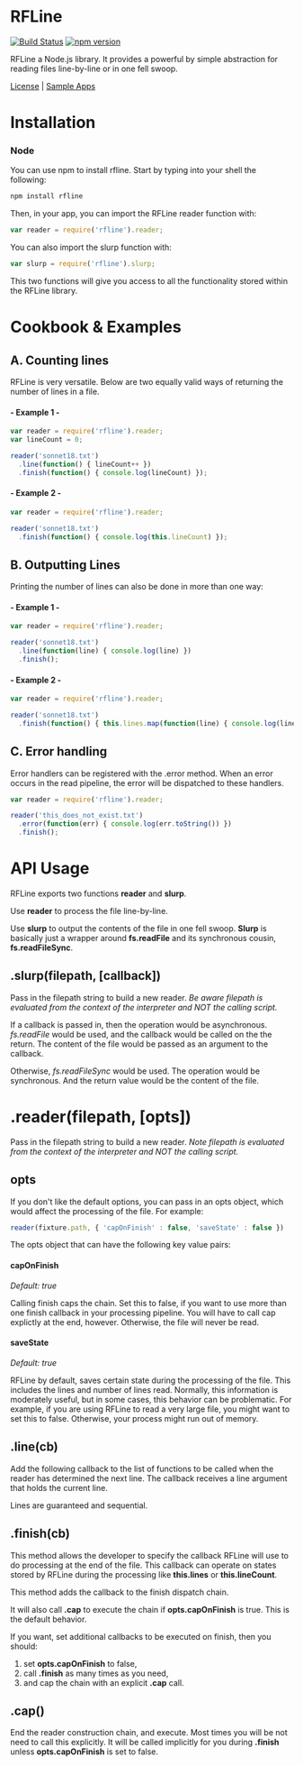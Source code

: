 # RFLine

[![Build Status](https://travis-ci.org/dicksont/rfline.svg?branch=master)](https://travis-ci.org/dicksont/rfline) [![npm version](https://badge.fury.io/js/rfline.svg)](http://badge.fury.io/js/rfline)

RFLine a Node.js library. It provides a powerful by simple abstraction for reading files line-by-line or in one fell swoop.

[License](LICENSE) | [Sample Apps](//github.com/dicksont/rfline-examples)

# Installation
### Node
You can use npm to install rfline. Start by typing into your shell the following:
```javascript
npm install rfline
```

Then, in your app, you can import the RFLine reader function with:
```javascript
var reader = require('rfline').reader;
```

You can also import the slurp function with:

```javascript
var slurp = require('rfline').slurp;
```

This two functions will give you access to all the functionality stored within the RFLine library.

# Cookbook & Examples
## A. Counting lines

RFLine is very versatile. Below are two equally valid ways of returning the number of lines in a file.

#### - Example 1 -

```javascript
var reader = require('rfline').reader;
var lineCount = 0;

reader('sonnet18.txt')
  .line(function() { lineCount++ })
  .finish(function() { console.log(lineCount) });
```

#### - Example 2 -

```javascript
var reader = require('rfline').reader;

reader('sonnet18.txt')
  .finish(function() { console.log(this.lineCount) });
```

## B. Outputting Lines

Printing the number of lines can also be done in more than one way:

#### - Example 1 -

```javascript
var reader = require('rfline').reader;

reader('sonnet18.txt')
  .line(function(line) { console.log(line) })
  .finish();
```

#### - Example 2 -

```javascript
var reader = require('rfline').reader;

reader('sonnet18.txt')
  .finish(function() { this.lines.map(function(line) { console.log(line) }});
```

## C. Error handling

Error handlers can be registered with the .error method. When an error occurs in the read pipeline, the error will be dispatched to these handlers.

```javascript
var reader = require('rfline').reader;

reader('this_does_not_exist.txt')
  .error(function(err) { console.log(err.toString()) })
  .finish();
```

# API Usage
RFLine exports two functions **reader** and **slurp**.

Use **reader** to process the file line-by-line.

Use **slurp** to output the contents of the file in one fell swoop. **Slurp** is basically just a wrapper around **fs.readFile** and its synchronous cousin, **fs.readFileSync**.

## .slurp(filepath, [callback])
Pass in the filepath string to build a new reader. *Be aware filepath is evaluated from the context of the interpreter and NOT the calling script.*

If a callback is passed in, then the operation would be asynchronous. *fs.readFile* would be used, and the callback would be called on the the return. The content of the file would be passed as an argument to the callback.

Otherwise, *fs.readFileSync* would be used. The operation would be synchronous. And the return value would be the content of the file.

# .reader(filepath, [opts])
Pass in the filepath string to build a new reader. *Note filepath is evaluated from the context of the interpreter and NOT the calling script.*

## opts
If you don't like the default options, you can pass in an opts object, which would affect the processing of the file. For example:

```javascript
reader(fixture.path, { 'capOnFinish' : false, 'saveState' : false })
```

The opts object that can have the following key value pairs:
#### capOnFinish
*Default: true*

Calling finish caps the chain. Set this to false, if you want to use more than one finish callback in your processing pipeline. You will have to call cap explictly at the end, however. Otherwise, the file will never be read.

#### saveState
*Default: true*

RFLine by default, saves certain state during the processing of the file. This includes the lines and number of lines read. Normally, this information is moderately useful, but in some cases, this behavior can be problematic. For example, if you are using RFLine to read a very large file, you might want to set this to false. Otherwise, your process might run out of memory.

## .line(cb)
Add the following callback to the list of functions to be called when the reader has determined the next line. The callback receives a line argument that holds the current line.

Lines are guaranteed and sequential.


## .finish(cb)
This method allows the developer to specify the callback RFLine will use to do processing at the end of the file. This callback can operate on states stored by RFLine during the processing like **this.lines** or **this.lineCount**.

This method adds the callback to the finish dispatch chain.

It will also call **.cap** to execute the chain if **opts.capOnFinish** is true.
This is the default behavior.

If you want, set additional callbacks to be executed on finish, then you should:

1. set **opts.capOnFinish** to false,
2. call **.finish** as many times as you need,
3. and cap the chain with an explicit **.cap** call.

## .cap()
End the reader construction chain, and execute. Most times you will be not need to call this explicitly. It will be called
implicitly for you during **.finish** unless **opts.capOnFinish** is set to false.
